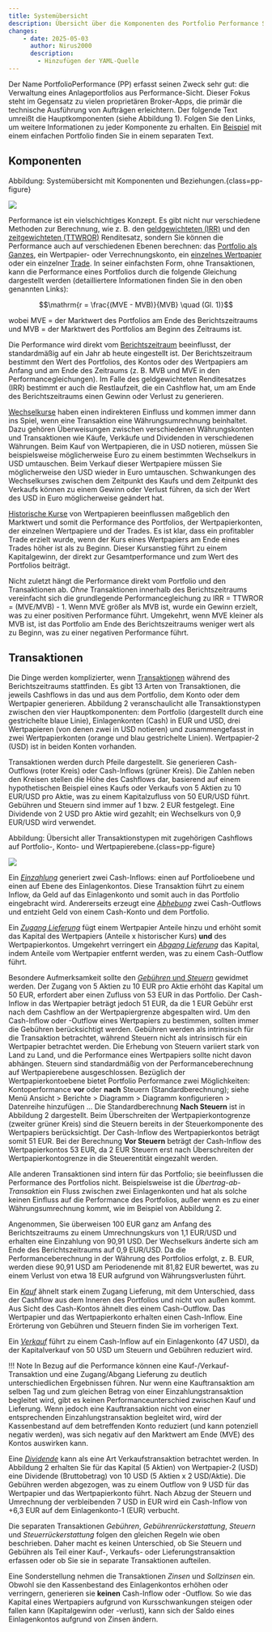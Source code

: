 ```yaml
---
title: Systemübersicht
description: Übersicht über die Komponenten des Portfolio Performance Systems und deren Einfluss auf die Portfolio-Gesamtperformance durch Transaktionen, Performanceberechnungen und andere Faktoren.
changes:
    - date: 2025-05-03
      author: Nirus2000
      description:
        - Hinzufügen der YAML-Quelle
---
```


Der Name PortfolioPerformance (PP) erfasst seinen Zweck sehr gut: die Verwaltung eines Anlageportfolios aus Performance-Sicht. Dieser Fokus steht im Gegensatz zu vielen proprietären Broker-Apps, die primär die technische Ausführung von Aufträgen erleichtern. Der folgende Text umreißt die Hauptkomponenten (siehe Abbildung 1). Folgen Sie den Links, um weitere Informationen zu jeder Komponente zu erhalten. Ein [Beispiel](system-uebersicht-beispiel.md) mit einem einfachen Portfolio finden Sie in einem separaten Text.

## Komponenten

Abbildung: Systemübersicht mit Komponenten und Beziehungen.{class=pp-figure}

![](../images/system-uebersicht-componenten.svg)

Performance ist ein vielschichtiges Konzept. Es gibt nicht nur verschiedene Methoden zur Berechnung, wie z. B. den [geldgewichteten (IRR)](../performance/geld-gewichtet.md) und den [zeitgewichteten (TTWROR)](../performance/zeit-gewichtet.md) Renditesatz, sondern Sie können die Performance auch auf verschiedenen Ebenen berechnen: das [Portfolio als Ganzes](../performance/index.md), ein Wertpapier- oder Verrechnungskonto, ein [einzelnes Wertpapier](../../referenzhandbuch/ansichten/berichte/performance/wertpapiere.md) oder ein einzelner [Trade](../../referenzhandbuch/ansichten/berichte/performance/trades.md). In seiner einfachsten Form, ohne Transaktionen, kann die Performance eines Portfolios durch die folgende Gleichung dargestellt werden (detailliertere Informationen finden Sie in den oben genannten Links):

$$\mathrm{r = \frac{(MVE - MVB)}{MVB} \quad (Gl.  1)}$$

wobei MVE = der Marktwert des Portfolios am Ende des Berichtszeitraums und MVB = der Marktwert des Portfolios am Beginn des Zeitraums ist.

Die Performance wird direkt vom [Berichtszeitraum](../berichtszeitraum.md) beeinflusst, der standardmäßig auf ein Jahr ab heute eingestellt ist. Der Berichtszeitraum bestimmt den Wert des Portfolios, des Kontos oder des Wertpapiers am Anfang und am Ende des Zeitraums (z. B. MVB und MVE in den Performancegleichungen). Im Falle des geldgewichteten Renditesatzes (IRR) bestimmt er auch die Restlaufzeit, die ein Cashflow hat, um am Ende des Berichtszeitraums einen Gewinn oder Verlust zu generieren.

[Wechselkurse](../../referenzhandbuch/ansichten/stammdaten/waehrungen.md) haben einen indirekteren Einfluss und kommen immer dann ins Spiel, wenn eine Transaktion eine Währungsumrechnung beinhaltet. Dazu gehören Überweisungen zwischen verschiedenen Währungskonten und Transaktionen wie Käufe, Verkäufe und Dividenden in verschiedenen Währungen. Beim Kauf von Wertpapieren, die in USD notieren, müssen Sie beispielsweise möglicherweise Euro zu einem bestimmten Wechselkurs in USD umtauschen. Beim Verkauf dieser Wertpapiere müssen Sie möglicherweise den USD wieder in Euro umtauschen. Schwankungen des Wechselkurses zwischen dem Zeitpunkt des Kaufs und dem Zeitpunkt des Verkaufs können zu einem Gewinn oder Verlust führen, da sich der Wert des USD in Euro möglicherweise geändert hat.

[Historische Kurse](../../how-to/historische-aktienkurse/index.md) von Wertpapieren beeinflussen maßgeblich den Marktwert und somit die Performance des Portfolios, der Wertpapierkonten, der einzelnen Wertpapiere und der Trades. Es ist klar, dass ein profitabler Trade erzielt wurde, wenn der Kurs eines Wertpapiers am Ende eines Trades höher ist als zu Beginn. Dieser Kursanstieg führt zu einem Kapitalgewinn, der direkt zur Gesamtperformance und zum Wert des Portfolios beiträgt.

Nicht zuletzt hängt die Performance direkt vom Portfolio und den Transaktionen ab. *Ohne* Transaktionen innerhalb des Berichtszeitraums vereinfacht sich die grundlegende Performancegleichung zu IRR = TTWROR = (MVE/MVB) - 1. Wenn MVE größer als MVB ist, wurde ein Gewinn erzielt, was zu einer positiven Performance führt. Umgekehrt, wenn MVE kleiner als MVB ist, ist das Portfolio am Ende des Berichtszeitraums weniger wert als zu Beginn, was zu einer negativen Performance führt.

## Transaktionen

Die Dinge werden komplizierter, wenn [Transaktionen](../../referenzhandbuch/transaktionen/index.md) während des Berichtszeitraums stattfinden. Es gibt 13 Arten von Transaktionen, die jeweils Cashflows in das und aus dem Portfolio, dem Konto oder dem Wertpapier generieren. Abbildung 2 veranschaulicht alle Transaktionstypen zwischen den vier Hauptkomponenten: dem Portfolio (dargestellt durch eine gestrichelte blaue Linie), Einlagenkonten (Cash) in EUR und USD, drei Wertpapieren (von denen zwei in USD notieren) und zusammengefasst in zwei Wertpapierkonten (orange und blau gestrichelte Linien). Wertpapier-2 (USD) ist in beiden Konten vorhanden.

Transaktionen werden durch Pfeile dargestellt. Sie generieren Cash-Outflows (roter Kreis) oder Cash-Inflows (grüner Kreis). Die Zahlen neben den Kreisen stellen die Höhe des Cashflows dar, basierend auf einem hypothetischen Beispiel eines Kaufs oder Verkaufs von 5 Aktien zu 10 EUR/USD pro Aktie, was zu einem Kapitalzufluss von 50 EUR/USD führt. Gebühren und Steuern sind immer auf 1 bzw. 2 EUR festgelegt. Eine Dividende von 2 USD pro Aktie wird gezahlt; ein Wechselkurs von 0,9 EUR/USD wird verwendet.

Abbildung: Übersicht aller Transaktionstypen mit zugehörigen Cashflows auf Portfolio-, Konto- und Wertpapierebene.{class=pp-figure}

![](../images/system-uebersicht-zahlungsstroeme.svg)

Ein [*Einzahlung*](../../referenzhandbuch/transaktionen/einlage-entnahme.md) generiert zwei Cash-Inflows: einen auf Portfolioebene und einen auf Ebene des Einlagenkontos. Diese Transaktion führt zu einem Inflow, da Geld auf das Einlagenkonto und somit auch in das Portfolio eingebracht wird. Andererseits erzeugt eine [*Abhebung*](../../referenzhandbuch/transaktionen/einlage-entnahme.md) zwei Cash-Outflows und entzieht Geld von einem Cash-Konto und dem Portfolio.

Ein [*Zugang Lieferung*](../../referenzhandbuch/transaktionen/ein-auslieferung.md) fügt einem Wertpapier Anteile hinzu und erhöht somit das Kapital des Wertpapiers (Anteile x historischer Kurs) **und** des Wertpapierkontos. Umgekehrt verringert ein [*Abgang Lieferung*](../../referenzhandbuch/transaktionen/ein-auslieferung.md) das Kapital, indem Anteile vom Wertpapier entfernt werden, was zu einem Cash-Outflow führt.

Besondere Aufmerksamkeit sollte den [*Gebühren* und *Steuern*](../../referenzhandbuch/transaktionen/steuern-gebuehren.md) gewidmet werden. Der Zugang von 5 Aktien zu 10 EUR pro Aktie erhöht das Kapital um 50 EUR, erfordert aber einen Zufluss von 53 EUR in das Portfolio. Der Cash-Inflow in das Wertpapier beträgt jedoch 51 EUR, da die 1 EUR Gebühr erst nach dem Cashflow an der Wertpapiergrenze abgespalten wird. Um den Cash-Inflow oder -Outflow eines Wertpapiers zu bestimmen, sollten immer die Gebühren berücksichtigt werden. Gebühren werden als intrinsisch für die Transaktion betrachtet, während Steuern nicht als intrinsisch für ein Wertpapier betrachtet werden. Die Erhebung von Steuern variiert stark von Land zu Land, und die Performance eines Wertpapiers sollte nicht davon abhängen. Steuern sind standardmäßig von der Performanceberechnung auf Wertpapierebene ausgeschlossen. Bezüglich der Wertpapierkontoebene bietet Portfolio Performance zwei Möglichkeiten: Kontoperformance **vor** oder **nach** Steuern (Standardberechnung); siehe Menü Ansicht > Berichte > Diagramm > Diagramm konfigurieren > Datenreihe hinzufügen ... Die Standardberechnung **Nach Steuern** ist in Abbildung 2 dargestellt. Beim Überschreiten der Wertpapierkontogrenze (zweiter grüner Kreis) sind die Steuern bereits in der Steuerkomponente des Wertpapiers berücksichtigt. Der Cash-Inflow des Wertpapierkontos beträgt somit 51 EUR. Bei der Berechnung **Vor Steuern** beträgt der Cash-Inflow des Wertpapierkontos 53 EUR, da 2 EUR Steuern erst nach Überschreiten der Wertpapierkontogrenze in die Steuerentität eingezahlt werden.

Alle anderen Transaktionen sind intern für das Portfolio; sie beeinflussen die Performance des Portfolios nicht. Beispielsweise ist die *Übertrag-ab-Transaktion* ein Fluss zwischen zwei Einlagenkonten und hat als solche keinen Einfluss auf die Performance des Portfolios, außer wenn es zu einer Währungsumrechnung kommt, wie im Beispiel von Abbildung 2.

Angenommen, Sie überweisen 100 EUR ganz am Anfang des Berichtszeitraums zu einem Umrechnungskurs von 1,1 EUR/USD und erhalten eine Einzahlung von 90,91 USD. Der Wechselkurs änderte sich am Ende des Berichtszeitraums auf 0,9 EUR/USD. Da die Performanceberechnung in der Währung des Portfolios erfolgt, z. B. EUR, werden diese 90,91 USD am Periodenende mit 81,82 EUR bewertet, was zu einem Verlust von etwa 18 EUR aufgrund von Währungsverlusten führt.

Ein [*Kauf*](../../referenzhandbuch/transaktionen/kauf-verkauf.md) ähnelt stark einem Zugang Lieferung, mit dem Unterschied, dass der Cashflow aus dem Inneren des Portfolios und nicht von außen kommt. Aus Sicht des Cash-Kontos ähnelt dies einem Cash-Outflow. Das Wertpapier und das Wertpapierkonto erhalten einen Cash-Inflow. Eine Erörterung von Gebühren und Steuern finden Sie im vorherigen Text.

Ein [*Verkauf*](../../referenzhandbuch/transaktionen/kauf-verkauf.md) führt zu einem Cash-Inflow auf ein Einlagenkonto (47 USD), da der Kapitalverkauf von 50 USD um Steuern und Gebühren reduziert wird.

!!! Note
    In Bezug auf die Performance können eine Kauf-/Verkauf-Transaktion und eine Zugang/Abgang Lieferung zu deutlich unterschiedlichen Ergebnissen führen. Nur wenn eine Kauftransaktion am selben Tag und zum gleichen Betrag von einer Einzahlungstransaktion begleitet wird, gibt es keinen Performanceunterschied zwischen Kauf und Lieferung. Wenn jedoch eine Kauftransaktion nicht von einer entsprechenden Einzahlungstransaktion begleitet wird, wird der Kassenbestand auf dem betreffenden Konto reduziert (und kann potenziell negativ werden), was sich negativ auf den Marktwert am Ende (MVE) des Kontos auswirken kann.

Eine [*Dividende*](../../referenzhandbuch/transaktionen/dividende.md) kann als eine Art Verkaufstransaktion betrachtet werden. In Abbildung 2 erhalten Sie für das Kapital (5 Aktien) von Wertpapier-2 (USD) eine Dividende (Bruttobetrag) von 10 USD (5 Aktien x 2 USD/Aktie). Die Gebühren werden abgezogen, was zu einem Outflow von 9 USD für das Wertpapier und das Wertpapierkonto führt. Nach Abzug der Steuern und Umrechnung der verbleibenden 7 USD in EUR wird ein Cash-Inflow von +6,3 EUR auf dem Einlagenkonto-1 (EUR) verbucht.

Die separaten Transaktionen *Gebühren*, *Gebührenrückerstattung*, *Steuern* und *Steuerrückerstattung* folgen den gleichen Regeln wie oben beschrieben. Daher macht es keinen Unterschied, ob Sie Steuern und Gebühren als Teil einer Kauf-, Verkaufs- oder Lieferungstransaktion erfassen oder ob Sie sie in separate Transaktionen aufteilen.

Eine Sonderstellung nehmen die Transaktionen *Zinsen* und *Sollzinsen* ein. Obwohl sie den Kassenbestand des Einlagenkontos erhöhen oder verringern, generieren sie **keinen** Cash-Inflow oder -Outflow. So wie das Kapital eines Wertpapiers aufgrund von Kursschwankungen steigen oder fallen kann (Kapitalgewinn oder -verlust), kann sich der Saldo eines Einlagenkontos aufgrund von Zinsen ändern.